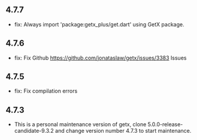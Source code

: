 ## 4.7.7
- fix: Always import 'package:getx_plus/get.dart'  using GetX  package.

## 4.7.6
- fix: Fix Github https://github.com/jonataslaw/getx/issues/3383 Issues

## 4.7.5
- fix: Fix compilation errors

## 4.7.3
- This is a personal maintenance version of getx, clone 5.0.0-release-candidate-9.3.2 and change version number 4.7.3 to start maintenance.